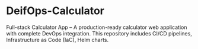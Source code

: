 # DeifOps-Calculator
Full-stack Calculator App – A production-ready calculator web application with complete DevOps integration. This repository includes CI/CD pipelines, Infrastructure as Code (IaC), Helm charts.
